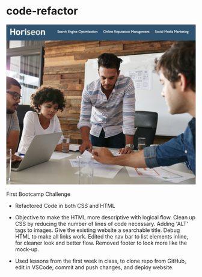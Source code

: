 # code-refactor

![screen shot](./Screenshot%202023-02-26%20at%209.16.46%20PM.png)

First Bootcamp Challenge

- Refactored Code in both CSS and HTML

- Objective to make the HTML more descriptive with logical flow. Clean up CSS by reducing the number of lines of code necessary. Adding 'ALT' tags to images. Give the existing website a searchable title. Debug HTML to make all links work. Edited the nav bar to list elements inline, for cleaner look and better flow. Removed footer to look more like the mock-up.

- Used lessons from the first week in class, to clone repo from GitHub, edit in VSCode, commit and push changes, and deploy website. 